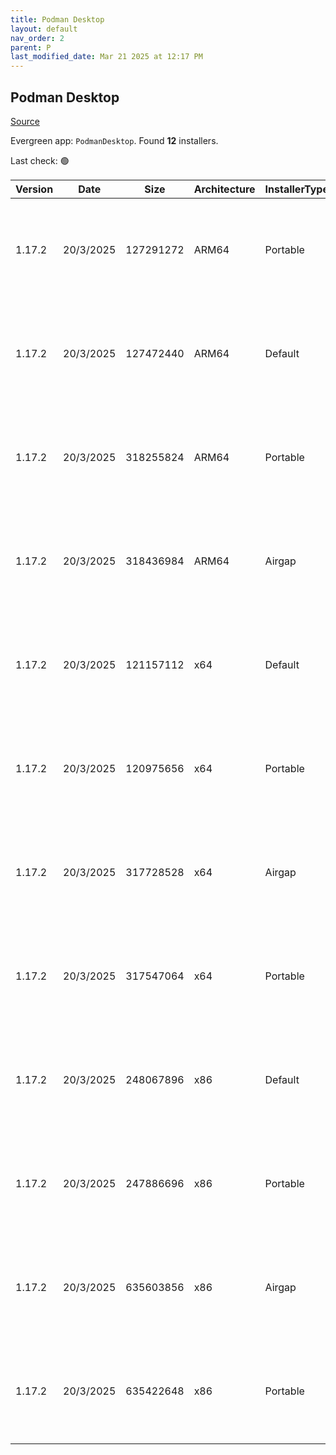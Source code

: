 ```yaml
---
title: Podman Desktop
layout: default
nav_order: 2
parent: P
last_modified_date: Mar 21 2025 at 12:17 PM
---
```


## Podman Desktop

[Source](https://github.com/podman-desktop/podman-desktop)

Evergreen app: `PodmanDesktop`. Found **12** installers.

Last check: 🟢

| Version | Date      | Size      | Architecture | InstallerType | Type | URI                                                                                                                                                                                                                                                |
| ------- | --------- | --------- | ------------ | ------------- | ---- | -------------------------------------------------------------------------------------------------------------------------------------------------------------------------------------------------------------------------------------------------- |
| 1.17.2  | 20/3/2025 | 127291272 | ARM64        | Portable      | exe  | [https://github.com/podman-desktop/podman-desktop/releases/download/v1.17.2/podman-desktop-1.17.2-arm64.exe](https://github.com/podman-desktop/podman-desktop/releases/download/v1.17.2/podman-desktop-1.17.2-arm64.exe)                           |
| 1.17.2  | 20/3/2025 | 127472440 | ARM64        | Default       | exe  | [https://github.com/podman-desktop/podman-desktop/releases/download/v1.17.2/podman-desktop-1.17.2-setup-arm64.exe](https://github.com/podman-desktop/podman-desktop/releases/download/v1.17.2/podman-desktop-1.17.2-setup-arm64.exe)               |
| 1.17.2  | 20/3/2025 | 318255824 | ARM64        | Portable      | exe  | [https://github.com/podman-desktop/podman-desktop/releases/download/v1.17.2/podman-desktop-airgap-1.17.2-arm64.exe](https://github.com/podman-desktop/podman-desktop/releases/download/v1.17.2/podman-desktop-airgap-1.17.2-arm64.exe)             |
| 1.17.2  | 20/3/2025 | 318436984 | ARM64        | Airgap        | exe  | [https://github.com/podman-desktop/podman-desktop/releases/download/v1.17.2/podman-desktop-airgap-1.17.2-setup-arm64.exe](https://github.com/podman-desktop/podman-desktop/releases/download/v1.17.2/podman-desktop-airgap-1.17.2-setup-arm64.exe) |
| 1.17.2  | 20/3/2025 | 121157112 | x64          | Default       | exe  | [https://github.com/podman-desktop/podman-desktop/releases/download/v1.17.2/podman-desktop-1.17.2-setup-x64.exe](https://github.com/podman-desktop/podman-desktop/releases/download/v1.17.2/podman-desktop-1.17.2-setup-x64.exe)                   |
| 1.17.2  | 20/3/2025 | 120975656 | x64          | Portable      | exe  | [https://github.com/podman-desktop/podman-desktop/releases/download/v1.17.2/podman-desktop-1.17.2-x64.exe](https://github.com/podman-desktop/podman-desktop/releases/download/v1.17.2/podman-desktop-1.17.2-x64.exe)                               |
| 1.17.2  | 20/3/2025 | 317728528 | x64          | Airgap        | exe  | [https://github.com/podman-desktop/podman-desktop/releases/download/v1.17.2/podman-desktop-airgap-1.17.2-setup-x64.exe](https://github.com/podman-desktop/podman-desktop/releases/download/v1.17.2/podman-desktop-airgap-1.17.2-setup-x64.exe)     |
| 1.17.2  | 20/3/2025 | 317547064 | x64          | Portable      | exe  | [https://github.com/podman-desktop/podman-desktop/releases/download/v1.17.2/podman-desktop-airgap-1.17.2-x64.exe](https://github.com/podman-desktop/podman-desktop/releases/download/v1.17.2/podman-desktop-airgap-1.17.2-x64.exe)                 |
| 1.17.2  | 20/3/2025 | 248067896 | x86          | Default       | exe  | [https://github.com/podman-desktop/podman-desktop/releases/download/v1.17.2/podman-desktop-1.17.2-setup.exe](https://github.com/podman-desktop/podman-desktop/releases/download/v1.17.2/podman-desktop-1.17.2-setup.exe)                           |
| 1.17.2  | 20/3/2025 | 247886696 | x86          | Portable      | exe  | [https://github.com/podman-desktop/podman-desktop/releases/download/v1.17.2/podman-desktop-1.17.2.exe](https://github.com/podman-desktop/podman-desktop/releases/download/v1.17.2/podman-desktop-1.17.2.exe)                                       |
| 1.17.2  | 20/3/2025 | 635603856 | x86          | Airgap        | exe  | [https://github.com/podman-desktop/podman-desktop/releases/download/v1.17.2/podman-desktop-airgap-1.17.2-setup.exe](https://github.com/podman-desktop/podman-desktop/releases/download/v1.17.2/podman-desktop-airgap-1.17.2-setup.exe)             |
| 1.17.2  | 20/3/2025 | 635422648 | x86          | Portable      | exe  | [https://github.com/podman-desktop/podman-desktop/releases/download/v1.17.2/podman-desktop-airgap-1.17.2.exe](https://github.com/podman-desktop/podman-desktop/releases/download/v1.17.2/podman-desktop-airgap-1.17.2.exe)                         |
